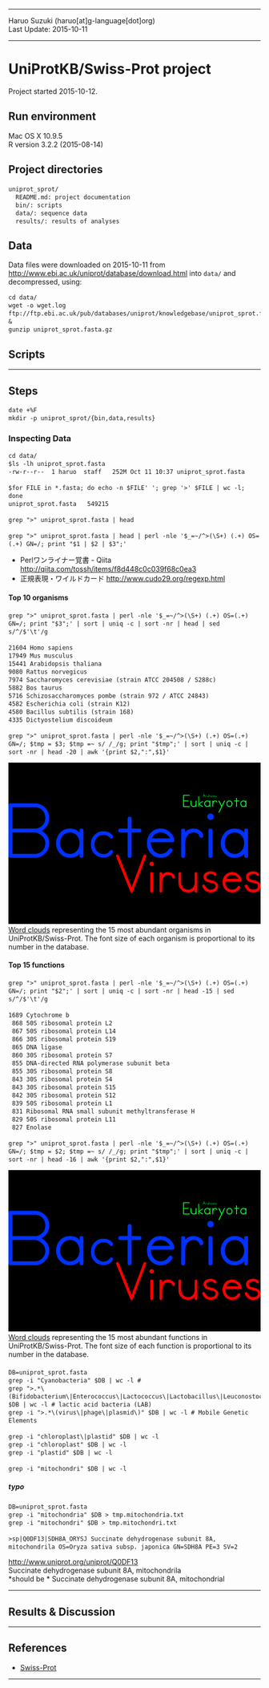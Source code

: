 ----------

Haruo Suzuki (haruo[at]g-language[dot]org)  
Last Update: 2015-10-11  

----------

# UniProtKB/Swiss-Prot project
Project started 2015-10-12.

## Run environment
Mac OS X 10.9.5  
R version 3.2.2 (2015-08-14)  

## Project directories

	uniprot_sprot/
	  README.md: project documentation 
	  bin/: scripts
	  data/: sequence data
	  results/: results of analyses

## Data
Data files were downloaded on 2015-10-11 from http://www.ebi.ac.uk/uniprot/database/download.html into `data/` and decompressed, using:

	cd data/
	wget -o wget.log ftp://ftp.ebi.ac.uk/pub/databases/uniprot/knowledgebase/uniprot_sprot.fasta.gz & 
	gunzip uniprot_sprot.fasta.gz

## Scripts

----------

## Steps

	date +%F
	mkdir -p uniprot_sprot/{bin,data,results}

### Inspecting Data

	cd data/
	$ls -lh uniprot_sprot.fasta 
	-rw-r--r--  1 haruo  staff   252M Oct 11 10:37 uniprot_sprot.fasta

	$for FILE in *.fasta; do echo -n $FILE' '; grep '>' $FILE | wc -l; done
	uniprot_sprot.fasta   549215

	grep ">" uniprot_sprot.fasta | head 

	grep ">" uniprot_sprot.fasta | head | perl -nle '$_=~/^>(\S+) (.+) OS=(.+) GN=/; print "$1 | $2 | $3";'

- Perlワンライナー覚書 - Qiita http://qiita.com/tossh/items/f8d448c0c039f68c0ea3
- 正規表現・ワイルドカード http://www.cudo29.org/regexp.html

#### Top 10 organisms

	grep ">" uniprot_sprot.fasta | perl -nle '$_=~/^>(\S+) (.+) OS=(.+) GN=/; print "$3";' | sort | uniq -c | sort -nr | head | sed s/^/$'\t'/g

	21604 Homo sapiens
	17949 Mus musculus
	15441 Arabidopsis thaliana
	9080 Rattus norvegicus
	7974 Saccharomyces cerevisiae (strain ATCC 204508 / S288c)
	5882 Bos taurus
	5716 Schizosaccharomyces pombe (strain 972 / ATCC 24843)
	4582 Escherichia coli (strain K12)
	4580 Bacillus subtilis (strain 168)
	4335 Dictyostelium discoideum

	grep ">" uniprot_sprot.fasta | perl -nle '$_=~/^>(\S+) (.+) OS=(.+) GN=/; $tmp = $3; $tmp =~ s/ /_/g; print "$tmp";' | sort | uniq -c | sort -nr | head -20 | awk '{print $2,":",$1}'

[![](https://github.com/haruosuz/GENOME_REPORTS/blob/master/images/wordle_overview.png)]()
[Word clouds](http://www.wordle.net/advanced) representing the 15 most abundant organisms in UniProtKB/Swiss-Prot. The font size of each organism is proportional to its number in the database.

#### Top 15 functions

	grep ">" uniprot_sprot.fasta | perl -nle '$_=~/^>(\S+) (.+) OS=(.+) GN=/; print "$2";' | sort | uniq -c | sort -nr | head -15 | sed s/^/$'\t'/g

	1689 Cytochrome b
	 868 50S ribosomal protein L2
	 867 50S ribosomal protein L14
	 866 30S ribosomal protein S19
	 865 DNA ligase
	 860 30S ribosomal protein S7
	 855 DNA-directed RNA polymerase subunit beta
	 855 30S ribosomal protein S8
	 843 30S ribosomal protein S4
	 843 30S ribosomal protein S15
	 842 30S ribosomal protein S12
	 839 50S ribosomal protein L1
	 831 Ribosomal RNA small subunit methyltransferase H
	 829 50S ribosomal protein L11
	 827 Enolase

	grep ">" uniprot_sprot.fasta | perl -nle '$_=~/^>(\S+) (.+) OS=(.+) GN=/; $tmp = $2; $tmp =~ s/ /_/g; print "$tmp";' | sort | uniq -c | sort -nr | head -16 | awk '{print $2,":",$1}'

[![](https://github.com/haruosuz/GENOME_REPORTS/blob/master/images/wordle_overview.png)]()
[Word clouds](http://www.wordle.net/advanced) representing the 15 most abundant functions in UniProtKB/Swiss-Prot. The font size of each function is proportional to its number in the database.

#### 

	DB=uniprot_sprot.fasta
	grep -i "Cyanobacteria" $DB | wc -l # 
	grep ">.*\(Bifidobacterium\|Enterococcus\|Lactococcus\|Lactobacillus\|Leuconostoc\|Pediococcus\)" $DB | wc -l # lactic acid bacteria (LAB)
	grep -i ">.*\(virus\|phage\|plasmid\)" $DB | wc -l # Mobile Genetic Elements

	grep -i "chloroplast\|plastid" $DB | wc -l
	grep -i "chloroplast" $DB | wc -l
	grep -i "plastid" $DB | wc -l

	grep -i "mitochondri" $DB | wc -l

##### typo

	DB=uniprot_sprot.fasta
	grep -i "mitochondria" $DB > tmp.mitochondria.txt
	grep -i "mitochondri" $DB > tmp.mitochondri.txt

	>sp|Q0DF13|SDH8A_ORYSJ Succinate dehydrogenase subunit 8A, mitochondrila OS=Oryza sativa subsp. japonica GN=SDH8A PE=3 SV=2

http://www.uniprot.org/uniprot/Q0DF13  
Succinate dehydrogenase subunit 8A, mitochondrila  
*should be * 
Succinate dehydrogenase subunit 8A, mitochondrial  

----------

## Results & Discussion

----------

## References
- [Swiss-Prot](https://ja.wikipedia.org/wiki/Swiss-Prot)

----------
